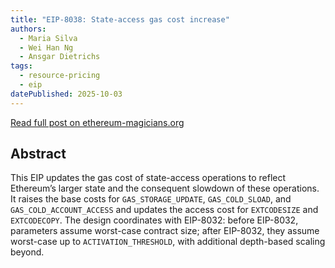 ```yaml
---
title: "EIP-8038: State-access gas cost increase"
authors:
  - Maria Silva
  - Wei Han Ng
  - Ansgar Dietrichs
tags:
  - resource-pricing
  - eip
datePublished: 2025-10-03
---
```


[Read full post on ethereum-magicians.org](https://ethereum-magicians.org/t/eip-8038-further-increase-in-state-access-costs/25693)

## Abstract

This EIP updates the gas cost of state-access operations to reflect Ethereum’s larger state and the consequent slowdown of these operations. It raises the base costs for `GAS_STORAGE_UPDATE`, `GAS_COLD_SLOAD`, and `GAS_COLD_ACCOUNT_ACCESS` and updates the access cost for `EXTCODESIZE` and `EXTCODECOPY`. The design coordinates with EIP-8032: before EIP-8032, parameters assume worst-case contract size; after EIP-8032, they assume worst-case up to `ACTIVATION_THRESHOLD`, with additional depth-based scaling beyond.
